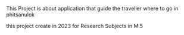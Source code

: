 This Project is about application that guide the traveller where to go in phitsanulok

this project create in 2023 for Research Subjects in M.5
